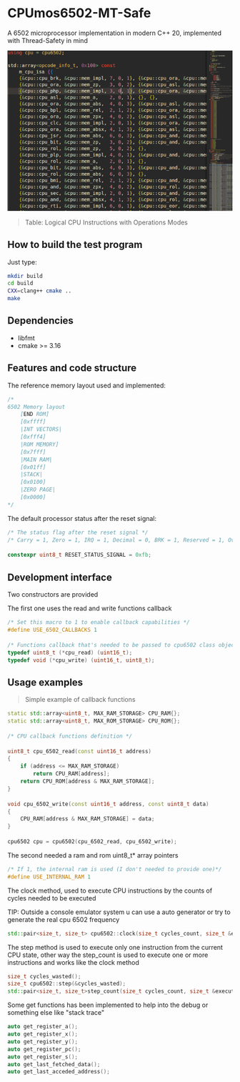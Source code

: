 # CPUmos6502-MT-Safe

A 6502 microprocessor implementation in modern C++ 20, implemented with Thread-Safety in mind

![Image](assets/table.png)
> Table: Logical CPU Instructions with Operations Modes

## How to build the test program

Just type:

~~~bash
mkdir build
cd build
CXX=clang++ cmake ..
make
~~~

## Dependencies

- libfmt
- cmake >= 3.16

## Features and code structure

The reference memory layout used and implemented:

~~~c++
/*
6502 Memory layout
    [END ROM]
    [0xffff]
    |INT VECTORS|
    [0xfff4]
    |ROM MEMORY]
    [0x7fff]
    |MAIN RAM|
    [0x01ff]
    |STACK|
    [0x0100]
    |ZERO PAGE|
    [0x0000]
*/
~~~

The default processor status after the reset signal:

~~~c++
/* The status flag after the reset signal */
/* Carry = 1, Zero = 1, IRQ = 1, Decimal = 0, BRK = 1, Reserved = 1, Overflow = 1, Negative = 1 */

constexpr uint8_t RESET_STATUS_SIGNAL = 0xfb;
~~~

## Development interface

Two constructors are provided

The first one uses the read and write functions callback

~~~c++
/* Set this macro to 1 to enable callback capabilities */
#define USE_6502_CALLBACKS 1

/* Functions callback that's needed to be passed to cpu6502 class object */
typedef uint8_t (*cpu_read) (uint16_t);
typedef void (*cpu_write) (uint16_t, uint8_t);
~~~

## Usage examples

> Simple example of callback functions

~~~c++
static std::array<uint8_t, MAX_RAM_STORAGE> CPU_RAM{};
static std::array<uint8_t, MAX_ROM_STORAGE> CPU_ROM{};

/* CPU callback functions definition */

uint8_t cpu_6502_read(const uint16_t address)
{
    if (address <= MAX_RAM_STORAGE)
        return CPU_RAM[address];
    return CPU_ROM[address & MAX_RAM_STORAGE];
}

void cpu_6502_write(const uint16_t address, const uint8_t data)
{
    CPU_RAM[address & MAX_RAM_STORAGE] = data;
}

cpu6502 cpu = cpu6502(cpu_6502_read, cpu_6502_write);
~~~

The second needed a ram and rom uint8_t* array pointers

~~~c++
/* If 1, the internal ram is used (I don't needed to provide one)*/
#define USE_INTERNAL_RAM 1
~~~

The clock method, used to execute CPU instructions by the counts of cycles needed to be executed

TIP: Outside a console emulator system u can use a auto generator or try to generate the real cpu 6502 frequency

~~~c++
std::pair<size_t, size_t> cpu6502::clock(size_t cycles_count, size_t &executed_cycles)
~~~

The step method is used to execute only one instruction from the current CPU state, other way the step_count is used to execute one or more instructions and works like the clock method

~~~c++
size_t cycles_wasted();
size_t cpu6502::step(&cycles_wasted);
std::pair<size_t, size_t>step_count(size_t cycles_count, size_t &executed_cycles);
~~~

Some get functions has been implemented to help into the debug or something else like "stack trace"

~~~c++
auto get_register_a();
auto get_register_x();
auto get_register_y();
auto get_register_pc();
auto get_register_s();
auto get_last_fetched_data();
auto get_last_acceded_address();
~~~
